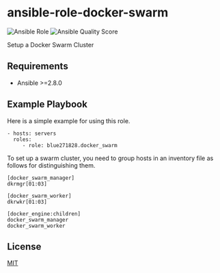 ansible-role-docker-swarm
=========

![Ansible Role](https://img.shields.io/ansible/role/42991)
![Ansible Quality Score](https://img.shields.io/ansible/quality/42991)

Setup a Docker Swarm Cluster



Requirements
------------

- Ansible >=2.8.0



Example Playbook
----------------

Here is a simple example for using this role.



    - hosts: servers
      roles:
         - role: blue271828.docker_swarm



To set up a swarm cluster, you need to group hosts in an inventory file as follows for distinguishing them.

```
[docker_swarm_manager]
dkrmgr[01:03]

[docker_swarm_worker]
dkrwkr[01:03]

[docker_engine:children]
docker_swarm_manager
docker_swarm_worker
```



License
-------

[MIT](https://github.com/blue271828/ansible-role-docker-swarm/blob/master/LICENSE)


